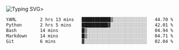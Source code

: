 <img src="https://readme-typing-svg.demolab.com?font=Jersey+15+Charted&pause=200&color=000000&background=B7B7B700&multiline=true&random=false&width=435&height=70&lines=hello%2C+world!+%F0%9F%8C%8D+;i'm+skyla--++welcome+to+my+github+%E2%AD%90%EF%B8%8F" alt="Typing SVG">>
 
 <!--START_SECTION:waka-->
```txt
YAML         2 hrs 13 mins   ███████████▒░░░░░░░░░░░░░   44.70 %
Python       2 hrs 5 mins    ██████████▓░░░░░░░░░░░░░░   42.01 %
Bash         14 mins         █▒░░░░░░░░░░░░░░░░░░░░░░░   04.94 %
Markdown     14 mins         █▒░░░░░░░░░░░░░░░░░░░░░░░   04.71 %
Git          6 mins          ▓░░░░░░░░░░░░░░░░░░░░░░░░   02.04 %
```
<!--END_SECTION:waka-->
